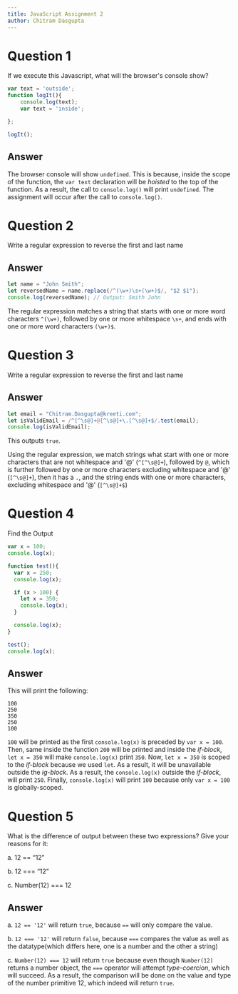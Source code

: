 ```yaml
---
title: JavaScript Assignment 2
author: Chitram Dasgupta
---
```


# Question 1

If we execute this Javascript, what will the browser's console show?

```js
var text = 'outside';
function logIt(){
    console.log(text);
    var text = 'inside';

};

logIt();
```

## Answer

The browser console will show `undefined`. This is because, inside the scope of
the function, the `var text` declaration will be *hoisted* to the top of the
function. As a result, the call to `console.log()` will print `undefined`.
The assignment will occur after the call to `console.log()`.

# Question 2

Write a regular expression  to reverse the first and last name

## Answer

```js
let name = "John Smith";
let reversedName = name.replace(/^(\w+)\s+(\w+)$/, "$2 $1");
console.log(reversedName); // Output: Smith John
```

The regular expression matches a string that starts with one or more word
characters `^(\w+)`, followed by one or more whitespace `\s+`, and ends with
one or more word characters `(\w+)$`.

# Question 3

Write a regular expression  to reverse the first and last name

## Answer

```js
let email = "Chitram.Dasgupta@kreeti.com";
let isValidEmail = /^[^\s@]+@[^\s@]+\.[^\s@]+$/.test(email);
console.log(isValidEmail);
```

This outputs `true`.

Using the regular expression, we match strings what start with one or more
characters that are not whitespace and '@' (`^[^\s@]+`), followed by `@`,
which is further followed by one or more characters excluding whitespace and
'@' (`[^\s@]+`), then it has a `.`, and the string ends with one or more
characters, excluding whitespace and '@' (`[^\s@]+$`)

# Question 4

Find the Output

```js
var x = 100;
console.log(x);

function test(){
  var x = 250;
  console.log(x);

  if (x > 100) {
    let x = 350;
    console.log(x);
  }

  console.log(x);
}

test();
console.log(x);
```

## Answer

This will print the following:

```
100
250
350
250
100
```

`100` will be printed as the first `console.log(x)` is preceded by `var x = 100`.
Then, same inside the function `200` will be printed and inside the *if-block*,
`let x = 350` will make `console.log(x)` print `350`. Now, `let x = 350` is scoped
to the *if-block* because we used `let`. As a result, it will be unavailable outside
the *ig-block*. As a result, the `console.log(x)` outside the *if-block*, will print
`250`. Finally, `console.log(x)` will print `100` because only `var x = 100` is
globally-scoped.

# Question 5

What is the difference of output between these two expressions? Give your reasons for it:

a. 12 == “12”

b. 12 === “12”

c. Number(12) === 12

## Answer

a. `12 == '12'` will return `true`, because `==` will only compare the value.

b. `12 === '12'` will return `false`, because `===` compares the value as well as the datatype(which differs here, one is a number and the other a string)

c. `Number(12) === 12` will return `true` because even though `Number(12)` returns a number object,
the `===` operator will attempt *type-coercion*, which will succeed. As a result, the comparison will
be done on the value and type of the number primitive 12, which indeed will return `true`.
